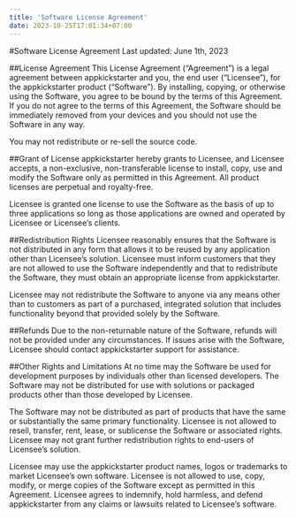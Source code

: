 ```yaml
---
title: 'Software License Agreement'
date: 2023-10-25T17:01:34+07:00
---
```


#Software License Agreement
Last updated: June 1th, 2023

##License Agreement
This License Agreement (“Agreement”) is a legal agreement between appkickstarter and you, the end user (“Licensee”), for the appkickstarter product (“Software”). By installing, copying, or otherwise using the Software, you agree to be bound by the terms of this Agreement. If you do not agree to the terms of this Agreement, the Software should be immediately removed from your devices and you should not use the Software in any way.

You may not redistribute or re-sell the source code.

##Grant of License
appkickstarter hereby grants to Licensee, and Licensee accepts, a non-exclusive, non-transferable license to install, copy, use and modify the Software only as permitted in this Agreement. All product licenses are perpetual and royalty-free.

Licensee is granted one license to use the Software as the basis of up to three applications so long as those applications are owned and operated by Licensee or Licensee’s clients.

##Redistribution Rights
Licensee reasonably ensures that the Software is not distributed in any form that allows it to be reused by any application other than Licensee’s solution. Licensee must inform customers that they are not allowed to use the Software independently and that to redistribute the Software, they must obtain an appropriate license from appkickstarter.

Licensee may not redistribute the Software to anyone via any means other than to customers as part of a purchased, integrated solution that includes functionality beyond that provided solely by the Software.

##Refunds
Due to the non-returnable nature of the Software, refunds will not be provided under any circumstances. If issues arise with the Software, Licensee should contact appkickstarter support for assistance.

##Other Rights and Limitations
At no time may the Software be used for development purposes by individuals other than licensed developers. The Software may not be distributed for use with solutions or packaged products other than those developed by Licensee.

The Software may not be distributed as part of products that have the same or substantially the same primary functionality. Licensee is not allowed to resell, transfer, rent, lease, or sublicense the Software or associated rights. Licensee may not grant further redistribution rights to end-users of Licensee’s solution.

Licensee may use the appkickstarter product names, logos or trademarks to market Licensee’s own software. Licensee is not allowed to use, copy, modify, or merge copies of the Software except as permitted in this Agreement. Licensee agrees to indemnify, hold harmless, and defend appkickstarter from any claims or lawsuits related to Licensee’s software.
